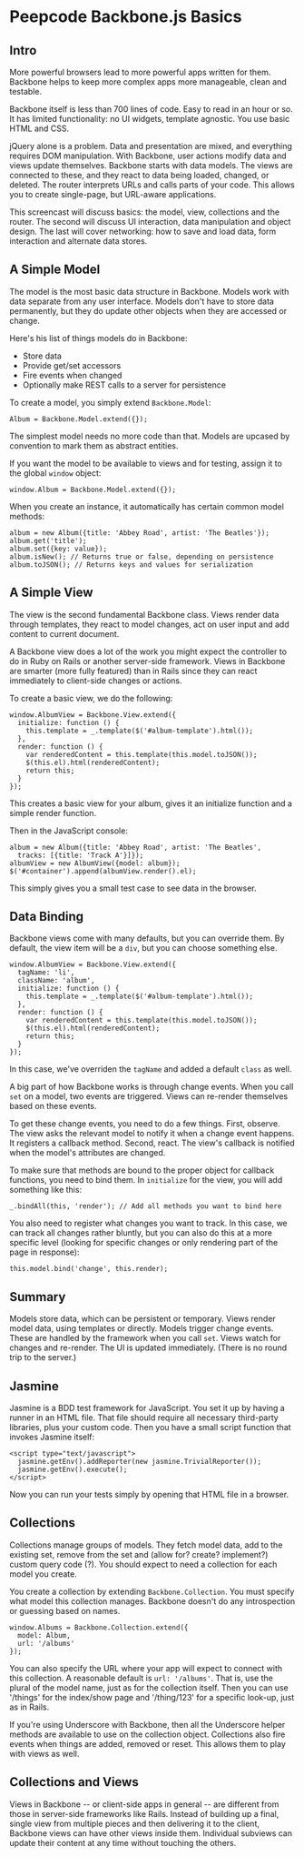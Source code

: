 # Peepcode Backbone.js Basics

## Intro

More powerful browsers lead to more powerful apps written for them.
Backbone helps to keep more complex apps more manageable, clean and
testable.

Backbone itself is less than 700 lines of code. Easy to read in an hour or
so. It has limited functionality: no UI widgets, template agnostic. You use
basic HTML and CSS.

jQuery alone is a problem. Data and presentation are mixed, and everything
requires DOM manipulation. With Backbone, user actions modify data and
views update themselves. Backbone starts with data models. The views are
connected to these, and they react to data being loaded, changed, or
deleted. The router interprets URLs and calls parts of your code. This
allows you to create single-page, but URL-aware applications.

This screencast will discuss basics: the model, view, collections and the
router. The second will discuss UI interaction, data manipulation and
object design. The last will cover networking: how to save and load data,
form interaction and alternate data stores.

## A Simple Model

The model is the most basic data structure in Backbone. Models work with
data separate from any user interface. Models don't have to store data
permanently, but they do update other objects when they are accessed or
change.

Here's his list of things models do in Backbone:

+ Store data
+ Provide get/set accessors
+ Fire events when changed
+ Optionally make REST calls to a server for persistence

To create a model, you simply extend `Backbone.Model`:

    Album = Backbone.Model.extend({});

The simplest model needs no more code than that. Models are upcased by
convention to mark them as abstract entities.

If you want the model to be available to views and for testing, assign it
to the global `window` object:

    window.Album = Backbone.Model.extend({});

When you create an instance, it automatically has certain common model
methods:

    album = new Album({title: 'Abbey Road', artist: 'The Beatles'});
    album.get('title');
    album.set({key: value});
    album.isNew(); // Returns true or false, depending on persistence
    album.toJSON(); // Returns keys and values for serialization

## A Simple View

The view is the second fundamental Backbone class. Views render data
through templates, they react to model changes, act on user input and add
content to current document.

A Backbone view does a lot of the work you might expect the controller to
do in Ruby on Rails or another server-side framework. Views in Backbone are
smarter (more fully featured) than in Rails since they can react
immediately to client-side changes or actions.

To create a basic view, we do the following:

    window.AlbumView = Backbone.View.extend({
      initialize: function () {
        this.template = _.template($('#album-template').html());
      },
      render: function () {
        var renderedContent = this.template(this.model.toJSON());
        $(this.el).html(renderedContent);
        return this;
      }
    });

This creates a basic view for your album, gives it an initialize function
and a simple render function.

Then in the JavaScript console:

    album = new Album({title: 'Abbey Road', artist: 'The Beatles',
      tracks: [{title: 'Track A'}]});
    albumView = new AlbumView({model: album});
    $('#container').append(albumView.render().el);

This simply gives you a small test case to see data in the browser.

## Data Binding

Backbone views come with many defaults, but you can override them. By
default, the view item will be a `div`, but you can choose something else.

    window.AlbumView = Backbone.View.extend({
      tagName: 'li',
      className: 'album',
      initialize: function () {
        this.template = _.template($('#album-template').html());
      },
      render: function () {
        var renderedContent = this.template(this.model.toJSON());
        $(this.el).html(renderedContent);
        return this;
      }
    });

In this case, we've overriden the `tagName` and added a default `class` as
well.

A big part of how Backbone works is through change events. When you call
`set` on a model, two events are triggered. Views can re-render themselves
based on these events.

To get these change events, you need to do a few things. First, observe.
The view asks the relevant model to notify it when a change event happens.
It registers a callback method. Second, react. The view's callback is
notified when the model's attributes are changed.

To make sure that methods are bound to the proper object for callback
functions, you need to bind them. In `initialize` for the view, you will
add something like this:

    _.bindAll(this, 'render'); // Add all methods you want to bind here

You also need to register what changes you want to track. In this case, we
can track all changes rather bluntly, but you can also do this at a more
specific level (looking for specific changes or only rendering part of the
page in response):

    this.model.bind('change', this.render);

## Summary

Models store data, which can be persistent or temporary. Views render model
data, using templates or directly. Models trigger change events. These are
handled by the framework when you call `set`. Views watch for changes and
re-render. The UI is updated immediately. (There is no round trip to the
server.)

## Jasmine

Jasmine is a BDD test framework for JavaScript. You set it up by having
a runner in an HTML file. That file should require all necessary
third-party libraries, plus your custom code. Then you have a small script
function that invokes Jasmine itself:

    <script type="text/javascript">
      jasmine.getEnv().addReporter(new jasmine.TrivialReporter());
      jasmine.getEnv().execute();
    </script>

Now you can run your tests simply by opening that HTML file in a browser.

## Collections

Collections manage groups of models. They fetch model data, add to the
existing set, remove from the set and (allow for? create? implement?)
custom query code (?). You should expect to need a collection for each
model you create.

You create a collection by extending `Backbone.Collection`. You must
specify what model this collection manages. Backbone doesn't do any
introspection or guessing based on names.

    window.Albums = Backbone.Collection.extend({
      model: Album,
      url: '/albums'
    });

You can also specify the URL where your app will expect to connect with
this collection. A reasonable default is `url: '/albums'`. That is, use the
plural of the model name, just as for the collection itself. Then you can
use '/things' for the index/show page and '/thing/123' for a specific
look-up, just as in Rails.

If you're using Underscore with Backbone, then all the Underscore helper
methods are available to use on the collection object. Collections also
fire events when things are added, removed or reset. This allows them to
play with views as well.

## Collections and Views

Views in Backbone -- or client-side apps in general -- are different from
those in server-side frameworks like Rails. Instead of building up a final,
single view from multiple pieces and then delivering it to the client,
Backbone views can have other views inside them. Individual subviews can
update their content at any time without touching the others.
